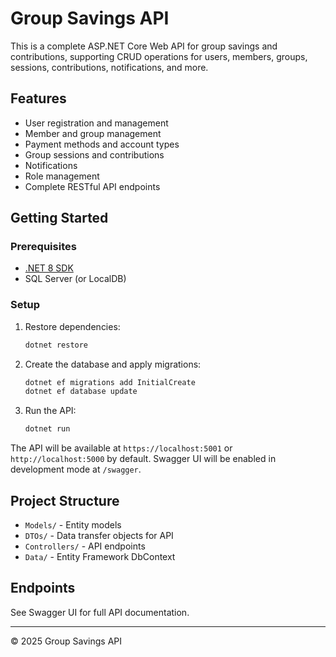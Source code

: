 # Group Savings API

This is a complete ASP.NET Core Web API for group savings and contributions, supporting CRUD operations for users, members, groups, sessions, contributions, notifications, and more.

## Features
- User registration and management
- Member and group management
- Payment methods and account types
- Group sessions and contributions
- Notifications
- Role management
- Complete RESTful API endpoints

## Getting Started

### Prerequisites
- [.NET 8 SDK](https://dotnet.microsoft.com/download)
- SQL Server (or LocalDB)

### Setup
1. Restore dependencies:
   ```bash
   dotnet restore
   ```
2. Create the database and apply migrations:
   ```bash
   dotnet ef migrations add InitialCreate
   dotnet ef database update
   ```
3. Run the API:
   ```bash
   dotnet run
   ```

The API will be available at `https://localhost:5001` or `http://localhost:5000` by default. Swagger UI will be enabled in development mode at `/swagger`.

## Project Structure
- `Models/` - Entity models
- `DTOs/` - Data transfer objects for API
- `Controllers/` - API endpoints
- `Data/` - Entity Framework DbContext

## Endpoints
See Swagger UI for full API documentation.

---

© 2025 Group Savings API
